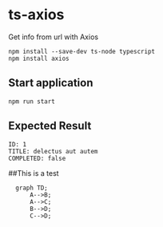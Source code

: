 # ts-axios
Get info from url with Axios

```console
npm install --save-dev ts-node typescript
npm install axios
```

## Start application
```console
npm run start
```

## Expected Result
```console
ID: 1
TITLE: delectus aut autem
COMPLETED: false
```

##This is a test
```mermaid
  graph TD;
      A-->B;
      A-->C;
      B-->D;
      C-->D;
```
